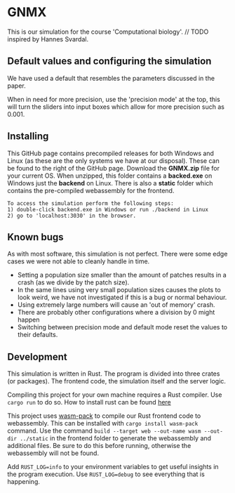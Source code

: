 # GNMX
This is our simulation for the course 'Computational biology'. 
// TODO
inspired by Hannes Svardal.

## Default values and configuring the simulation
We have used a default that resembles the parameters discussed in the paper. 

When in need for more precision, use the 'precision mode' at the top,
this will turn the sliders into input boxes which allow for more precision such as 0.001.

## Installing
This GitHub page contains precompiled releases for both Windows and Linux (as these are the only systems we have at our disposal). 
These can be found to the right of the GitHub page. Download the **GNMX.zip** file for your current OS. 
When unzipped, this folder contains a **backed.exe** on Windows just the **backend** on Linux.
There is also a **static** folder which contains the pre-compiled webassembly for the frontend.

```
To access the simulation perform the following steps:
1) double-click backend.exe in Windows or run ./backend in Linux
2) go to 'localhost:3030' in the browser. 
```

## Known bugs
As with most software, this simulation is not perfect. There were some edge cases we were not able to cleanly handle in time.
- Setting a population size smaller than the amount of patches results in a crash (as we divide by the patch size).
- In the same lines using very small population sizes causes the plots to look weird, we have not investigated if this is a bug or normal behaviour.
- Using extremely large numbers will cause an 'out of memory' crash.
- There are probably other configurations where a division by 0 might happen
- Switching between precision mode and default mode reset the values to their defaults.

## Development
This simulation is written in Rust. The program is divided into three crates (or packages). 
The frontend code, the simulation itself and the server logic.

Compiling this project for your own machine requires a Rust compiler. Use ``cargo run`` to do so.
How to install rust can be found [here](https://www.rust-lang.org/tools/install)

This project uses [wasm-pack](https://github.com/rustwasm/wasm-pack) to compile our Rust frontend code to webassembly.
This can be installed with ``cargo install wasm-pack`` command.
Use the command ``build --target web --out-name wasm --out-dir ../static`` in the frontend folder to generate the webassembly and additional files.
Be sure to do this before running, otherwise the webassembly will not be found.

Add ``RUST_LOG=info`` to your environment variables to get useful insights in the program execution.
Use ``RUST_LOG=debug`` to see everything that is happening.